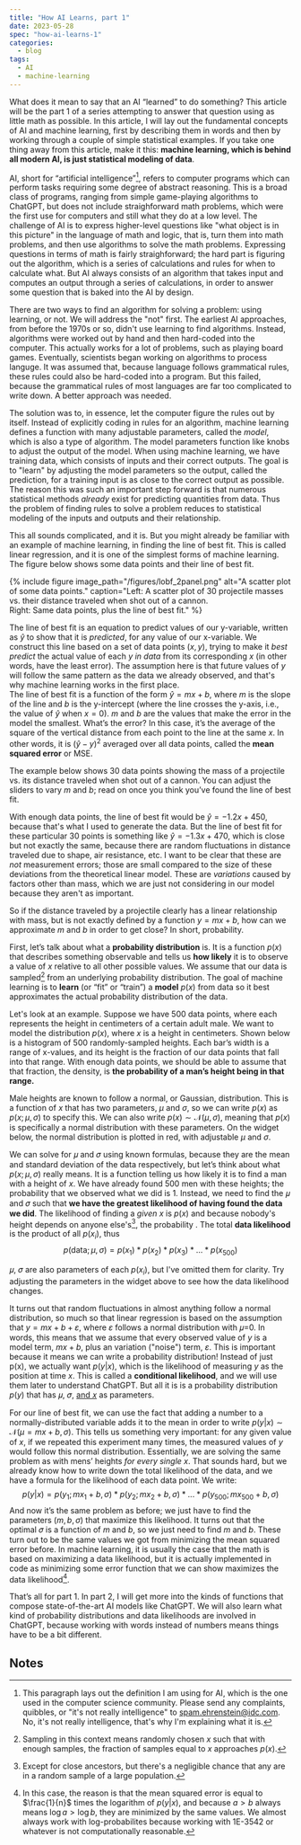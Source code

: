 ```yaml
---
title: "How AI Learns, part 1"
date: 2023-05-28
spec: "how-ai-learns-1"
categories:
  - blog
tags:
  - AI
  - machine-learning
---
```

<script type="text/x-mathjax-config">
  MathJax.Hub.Config({
    tex2jax: {
      inlineMath: [ ['$','$'], ["\\(","\\)"] ],
      displayMath: [ ['$$','$$'], ["\\(","\\)"] ],
    },
    TeX: {
      Macros: {
        bra: ["\\langle{#1}|", 1],
        ket: ["|{#1}\\rangle", 1],
        braket: ["\\langle{#1}\\rangle", 1],
        bk: ["\\langle{#1}|{#2}|{#3}\\rangle", 3]
     }
   }
  });
</script>
<script src='https://cdnjs.cloudflare.com/ajax/libs/mathjax/2.7.7/latest.js?config=TeX-MML-AM_CHTML' async></script>

What does it mean to say that an AI “learned” to do something? This article will be the part 1 of a series attempting to answer that question using as little math as possible. In this article, I will lay out the fundamental concepts of AI and machine learning, first by describing them in words and then by working through a couple of simple statistical examples. If you take one thing away from this article, make it this: **machine learning, which is behind all modern AI, is just statistical modeling of data**.

AI, short for “artificial intelligence”[^AI], refers to computer programs which can perform tasks requiring some degree of abstract reasoning. This is a broad class of programs, ranging from simple game-playing algorithms to ChatGPT, but does not include straighforward math problems, which were the first use for computers and still what they do at a low level. The challenge of AI is to express higher-level questions like "what object is in this picture" in the language of math and logic, that is, turn them into math problems, and then use algorithms to solve the math problems. Expressing questions in terms of math is fairly straighforward; the hard part is figuring out the algorithm, which is a series of calculations and rules for when to calculate what. But AI always consists of an algorithm that takes input and computes an output through a series of calculations, in order to answer some question that is baked into the AI by design.

There are two ways to find an algorithm for solving a problem: using learning, or not. We will address the "not" first. The earliest AI approaches, from before the 1970s or so, didn't use learning to find algorithms. Instead, algorithms were worked out by hand and then hard-coded into the computer. This actually works for a lot of problems, such as playing board games. Eventually, scientists began working on algorithms to process languge. It was assumed that, because language follows grammatical rules, these rules could also be hard-coded into a program. But this failed, because the grammatical rules of most languages are far too complicated to write down. A better approach was needed.

The solution was to, in essence, let the computer figure the rules out by itself. Instead of explicitly coding in rules for an algorithm, machine learning defines a function with many adjustable parameters, called the _model_, which is also a type of algorithm. The model parameters function like knobs to adjust the output of the model. When using machine learning, we have training data, which consists of inputs and their correct outputs. The goal is to "learn" by adjusting the model parameters so the output, called the prediction, for a training input is as close to the correct output as possible. The reason this was such an important step forward is that numerous statistical methods _already_ exist for predicting quantities from data. Thus the problem of finding rules to solve a problem reduces to statistical modeling of the inputs and outputs and their relationship.

This all sounds complicated, and it is. But you might already be familiar with an example of machine learning, in finding the line of best fit. This is called linear regression, and it is one of the simplest forms of machine learning. The figure below shows some data points and their line of best fit.

{% include figure image_path="/figures/lobf_2panel.png" alt="A scatter plot of some data points." caption="Left: A scatter plot of 30 projectile masses vs. their distance traveled when shot out of a cannon.<br/> Right: Same data points, plus the line of best fit." %}

The line of best fit is an equation to predict values of our y-variable, written as $\hat{y}$ to show that it is _predicted_, for any value of our x-variable. We construct this line based on a set of data points $(x,y)$, trying to make it _best predict_ the actual value of each $y$ _in data_ from its corresponding $x$ (in other words, have the least error). The assumption here is that future values of $y$ will follow the same pattern as the data we already observed, and that's why machine learning works in the first place.
<br/>
The line of best fit is a function of the form $\hat{y}=mx + b$, where $m$ is the slope of the line and $b$ is the y-intercept (where the line crosses the y-axis, i.e., the value of  $\hat{y}$ when $x=0$). $m$ and $b$ are the values that make the error in the model the smallest. What’s the error? In this case, it’s the average of the square of the vertical distance from each point to the line at the same $x$. In other words, it is $(\hat{y}-y)^2$  averaged over all data points, called the **mean squared error** or MSE.

The example below shows 30 data points showing the mass of a projectile vs. its distance traveled when shot out of a cannon. You can adjust the sliders to vary $m$ and $b$; read on once you think you’ve found the line of best fit.

  <div id="lbf"></div>
  
  <script>
    const spec = "/figures/line-of-best-fit.vg.json";
  	vegaEmbed("#lbf", spec)
      .then(result => console.log(result))
      .catch(console.warn);
  </script>

With enough data points, the line of best fit would be $\hat{y}=-1.2x+450$, because that's what I used to generate the data. But the line of best fit for these particular 30 points is something like $\hat{y}=-1.3x+470$, which is close but not exactly the same, because there are random fluctuations in distance traveled due to shape, air resistance, etc. I want to be clear that these are _not_ measurement errors; those are small compared to the size of these deviations from the theoretical linear model. These are _variations_ caused by factors other than mass, which we are just not considering in our model because they aren't as important.

So if the distance traveled by a projectile clearly has a linear relationship with mass, but is not exactly defined by a function $y=mx+b$, how can we approximate $m$ and $b$ in order to get close? In short, probability.

First, let’s talk about what a **probability distribution** is. It is a function $p(x)$ that describes something observable and tells us **how likely** it is to observe a value of $x$ relative to all other possible values. We assume that our data is sampled[^sampled] from an underlying probability distribution. The goal of machine learning is to **learn** (or “fit” or “train”) a **model** $p(x)$ from data so it best approximates the actual probability distribution of the data.

Let's look at an example. Suppose we have 500 data points, where each represents the height in centimeters of a certain adult male. We want to model the distribution $p(x)$, where $x$ is a height in centimeters. Shown below is a histogram of 500 randomly-sampled heights. Each bar’s width is a range of x-values, and its height is the fraction of our data points that fall into that range. With enough data points, we should be able to assume that that fraction, the density, is **the probability of a man’s height being in that range.** 

Male heights are known to follow a normal, or Gaussian, distribution. This is a function of $x$ that has two parameters, $\mu$ and $\sigma$, so we can write $p(x)$ as $p(x; \mu, \sigma)$ to specify this. We can also write $p(x) \sim \mathcal{N}(\mu, \sigma)$, meaning that $p(x)$ is specifically a normal distribution with these parameters. On the widget below, the normal distribution is plotted in red, with adjustable  $\mu$ and $\sigma$.

  <div id="heights"></div>
  
  <script>
    const spec2 = "/figures/gaussian-heights.vg.json";
  	vegaEmbed("#heights", spec2)
    	// result.view provides access to the Vega View API
      .then(result => console.log(result))
      .catch(console.warn);
  </script>

We can solve for 𝜇 and 𝜎 using known formulas, because they are the mean and standard deviation of the data respectively, but let’s think about what $p(x; \mu, \sigma)$ really means. It is a function telling us how likely it is to find a man with a height of $x$. We have already found 500 men with these heights; the probability that we observed what we did is 1. Instead, we need to find the 𝜇 and 𝜎 such that **we have the greatest likelihood of having found the data we did**. The likelihood of finding a _given_ $x$ is $p(x)$ and because nobody's height depends on anyone else's[^height], the probability . The total **data likelihood** is the product of all $p(x_i)$, thus $$p(\text{data}; \mu, \sigma)= p(x_1)*p(x_2)*p(x_3)*...*p(x_{500})$$

𝜇, 𝜎 are also parameters of each $p(x_i)$, but I've omitted them for clarity. Try adjusting the parameters in the widget above to see how the data likelihood changes.

It turns out that random fluctuations in almost anything follow a normal distribution, so much so that linear regression is based on the assumption that $y=mx+b+\varepsilon$, where $ε$ follows a normal distribution with 𝜇=0. In words, this means that we assume that every observed value of $y$ is a model term, $mx+b$, plus an variation ("noise") term, $\varepsilon$. This is important because it means we can write a probability distribution! Instead of just p(x), we actually want $p(y\vert x)$, which is the likelihood of measuring $y$ as the position at time $x$. This is called a **conditional likelihood**, and we will use them later to understand ChatGPT. But all it is is a probability distribution $p(y)$ that has 𝜇, 𝜎, <u>and 𝑥</u> as parameters.

For our line of best fit, we can use the fact that adding a number to a normally-distributed variable adds it to the mean in order to write $p(y\vert x) \sim \mathcal{N}(\mu=mx+b,\sigma)$.
This tells us something very important: for any given value of $x,$ if we repeated this experiment many times, the measured values of $y$ would follow this normal distribution. Essentially, we are solving the same problem as with mens’ heights _for every single_ $x$. That sounds hard, but we already know how to write down the total likelihood of the data, and we have a formula for the likelihood of each data point. We write: $$p(y\vert x)=p(y_1;mx_1+b,\sigma)*p(y_2;mx_2+b,\sigma)*...*p(y_{500};mx_{500}+b,\sigma)$$
And now it’s the same problem as before; we just have to find the parameters ($m,b,\sigma$) that maximize this likelihood. It turns out that the optimal 𝜎 is a function of $m$ and $b$, so we just need to find $m$ and $b$. These turn out to be the same values we got from minimizing the mean squared error before. In machine learning, it is usually the case that the math is based on maximizing a data likelihood, but it is actually implemented in code as minimizing some error function that we can show maximizes the data likelihood[^ll]. 

That’s all for part 1. In part 2, I will get more into the kinds of functions that compose state-of-the-art AI models like ChatGPT. We will also learn what kind of probability distributions and data likelihoods are involved in ChatGPT, because working with words instead of numbers means things have to be a bit different.

## Notes

[^AI]:
    This paragraph lays out the definition I am using for AI, which is the one used in the computer science community. Please send any complaints, quibbles, or "it's not really intelligence" to spam.ehrenstein@idc.com. No, it's not really intelligence, that's why I'm explaining what it is.

[^sampled]:
     Sampling in this context means randomly chosen $x$ such that with enough samples, the fraction of samples equal to $x$ approaches $p(x)$.

[^height]:
	Except for close ancestors, but there's a negligible chance that any are in a random sample of a large population.

[^ll]:
	In this case, the reason is that the mean squared error is equal to $\frac{1}{n}$ times the logarithm of $p(y\vert x)$, and because $a > b$ always means $\log a > \log b$, they are minimized by the same values. We almost always work with log-probabilites because working with 1E-3542 or whatever is not computationally reasonable.